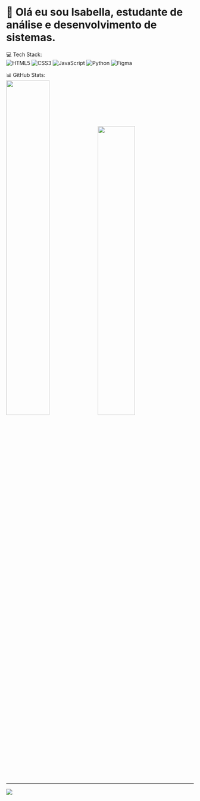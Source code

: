 # 💫 Olá eu sou Isabella, estudante de análise e desenvolvimento de sistemas.

💻 Tech Stack: </br>
![HTML5](https://img.shields.io/badge/html5-%23E34F26.svg?style=flat&logo=html5&logoColor=white) ![CSS3](https://img.shields.io/badge/css3-%231572B6.svg?style=flat&logo=css3&logoColor=white) ![JavaScript](https://img.shields.io/badge/javascript-%23323330.svg?style=flat&logo=javascript&logoColor=%23F7DF1E) ![Python](https://img.shields.io/badge/python-3670A0?style=flat&logo=python&logoColor=ffdd54) ![Figma](https://img.shields.io/badge/figma-%23F24E1E.svg?style=flat&logo=figma&logoColor=white)

📊 GitHub Stats: </br>
<img width="48%" src="https://github-readme-stats.vercel.app/api?username=isabellafernandex&theme=monokai&hide_border=false&include_all_commits=false&count_private=true"> <img width="44.6%" src="https://github-readme-stats.vercel.app/api/top-langs/?username=isabellafernandex&theme=monokai&hide_border=false&include_all_commits=false&count_private=true&layout=compact">

---
[![](https://visitcount.itsvg.in/api?id=isabellafernandex&icon=0&color=12)](https://visitcount.itsvg.in)

